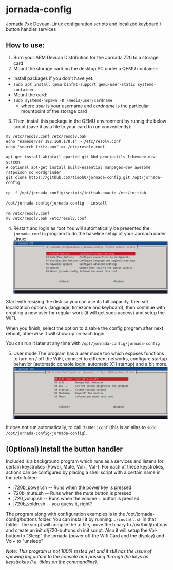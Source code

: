 jornada-config
================

Jornada 7xx Devuan-Linux configuration scripts and localized keyboard / button handler services

How to use:
-----------
1. Burn your ARM Devuan Distribution for the Jornada 720 to a storage card
2. Mount the storage card on the desktop PC under a QEMU container:
  - Install packages if you don't have yet: 
  - `sudo apt install qemu binfmt-support qemu-user-static systemd-container`
  - Mount the card:
  - `sudo systemd-nspawn -D /media/user/cardname`
    - where _user_ is your username and _cardname_ is the particular mountpoint of the storage card 
3. Then, install this package in the QEMU environment by runnig the below script (save it as a file to your card to run conveniently):

```
mv /etc/resolv.conf /etc/resolv.bak
echo "nameserver 192.168.178.1" > /etc/resolv.conf 
echo "search fritz.box" >> /etc/resolv.conf
 
apt-get install whiptail gparted git kbd pcmciautils libevdev-dev screen
# optional apt-get install build-essential manpages-dev awesome ratpoison sc wordgrinder
git clone https://github.com/timob0/jornada-config.git /opt/jornada-config

cp -f /opt/jornada-config/scripts/inittab.noauto /etc/inittab

/opt/jornada-config/jornada-config --install

rm /etc/resolv.conf
mv /etc/resolv.bak /etc/resolv.conf
```
4. Restart and login as root
You will automatically be presented the `jornada-config` program to do the baseline setup of your Jornada under Linux:
![Jornada Config Screen](https://raw.githubusercontent.com/timob0/jornada-config/main/img/jc_root.png "System view")

Start with resizing the disk so you can use its full capacity, then set localization options (language, timezone and keyboard), then continue with creating a new user for regular work (it will get sudo access) and setup the WiFi. 

When you finish, select the option to disable the config program after next reboot, otherwise it will show up on each login. 

You can run it later at any time with `/opt/jornada-config/jornada-config`

5. User mode
The program has a user mode too which exposes functions to turn on / off the WiFi, connect to different networks, configure startup behavior (automatic console login, automatic X11 startup) and a bit more. 
![Jornada Config Screen](https://raw.githubusercontent.com/timob0/jornada-config/main/img/jc_user.png "User view")

It does not run automatically, to call it use: `jconf` (this is an alias to `sudo /opt/jornada-config/jornada-config`).

(Optional) Install the button handler
-------------------------------------
Included is a background program which runs as a services and listens for certain keystrokes (Power, Mute, Vol+, Vol-). For each of these keystrokes, actions can be configured by placing a shell script with a certain name in the /etc folder:
  - j720b_power.sh  --  Runs when the power key is pressed
  - 720b_mute.sh  -- Runs when the mute button is pressed
  - j720_volup.sh -- Runs when the volume + button is pressed
  - j720b_voldn.sh -- you guess it, right? 

The program along with configuration examples is in the /opt/jornada-config/buttons folder. You can install it by running:
`./install.sh` in that folder. The script will compile the .c file, move the binary to /usr/bin/jbuttons and create an init.d/j720-buttons.sh init script. 
Also it will setup the Vol- button to "Sleep" the jornada (power off the Wifi Card and the display) and Vol+ to "unsleep"

_Note: This program is not 100% tested yet and it still has the issue of spewing log output to the console and passing through the keys as keystrokes (i.e. tildes on the commandline)._ 

